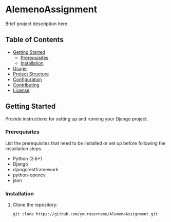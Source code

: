 # AlemenoAssignment


Brief project description here.

## Table of Contents
- [Getting Started](#getting-started)
  - [Prerequisites](#prerequisites)
  - [Installation](#installation)
- [Usage](#usage)
- [Project Structure](#project-structure)
- [Configuration](#configuration)
- [Contributing](#contributing)
- [License](#license)

## Getting Started

Provide instructions for setting up and running your Django project.

### Prerequisites

List the prerequisites that need to be installed or set up before following the installation steps.

- Python (3.6+)
- Django
- djangorestframework
- python-opencv
- json

### Installation

1. Clone the repository:

   ```bash
   git clone https://github.com/yourusername/AlemenoAssignment.git
